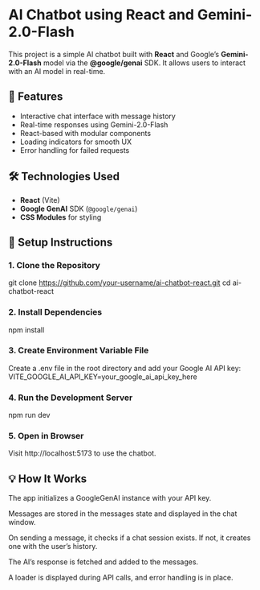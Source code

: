 # AI Chatbot using React and Gemini-2.0-Flash

This project is a simple AI chatbot built with **React** and Google’s **Gemini-2.0-Flash** model via the **@google/genai** SDK. It allows users to interact with an AI model in real-time.

## 🚀 Features
- Interactive chat interface with message history
- Real-time responses using Gemini-2.0-Flash
- React-based with modular components
- Loading indicators for smooth UX
- Error handling for failed requests

## 🛠️ Technologies Used
- **React** (Vite)
- **Google GenAI** SDK (`@google/genai`)
- **CSS Modules** for styling

## 🔑 Setup Instructions

### 1. Clone the Repository
git clone https://github.com/your-username/ai-chatbot-react.git
cd ai-chatbot-react

### 2. Install Dependencies
npm install

### 3. Create Environment Variable File
Create a .env file in the root directory and add your Google AI API key:
VITE_GOOGLE_AI_API_KEY=your_google_ai_api_key_here

### 4. Run the Development Server
npm run dev

### 5. Open in Browser
Visit http://localhost:5173 to use the chatbot.


## 💡 How It Works
The app initializes a GoogleGenAI instance with your API key.

Messages are stored in the messages state and displayed in the chat window.

On sending a message, it checks if a chat session exists. If not, it creates one with the user’s history.

The AI’s response is fetched and added to the messages.

A loader is displayed during API calls, and error handling is in place.
